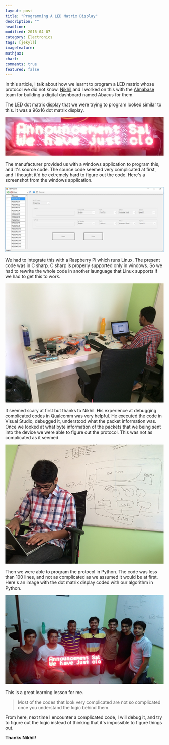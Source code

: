 ```yaml
---
layout: post
title: "Programming A LED Matrix Display"
description: ""
headline: 
modified: 2016-04-07
category: Electronics
tags: [jekyll]
imagefeature: 
mathjax: 
chart: 
comments: true
featured: false
---
```


In this article, I talk about how we learnt to program a LED matrix whose protocol we did not know. [Nikhil](http://nikhilendra.com/) and I worked on this with the [Almabase](http://almabase.com/) team for building a digital dashboard named Abacus for them.

The LED dot matrix display that we were trying to program looked similar to this. It was a 96x16 dot matrix display.

![NGX-Display](/images/blog/dot-matrix-1.jpg)

The manufacturer provided us with a windows application to program this, and it's source code. The source code seemed very complicated at first, and I thought it'd be extremely hard to figure out the code. Here's a screenshot from the windows application.

![Screenshot](/images/blog/dot-matrix-6.jpg)

We had to integrate this with a Raspberry Pi which runs Linux. The present code was in C sharp. C sharp is properly supported only in windows. So we had to rewrite the whole code in another launguage that Linux supports if we had to get this to work. 

![Nikhil](/images/blog/dot-matrix-5.jpg)

It seemed scary at first but thanks to Nikhil. His experience at debugging complicated codes in Qualcomm was very helpful. He executed the code in Visual Studio, debugged it, understood what the packet information was. Once we looked at what byte information of the packets that we being sent into the device we were able to figure out the protocol. This was not as complicated as it seemed.

![Surya](/images/blog/dot-matrix-4.jpg)

Then we were able to program the protocol in Python. The code was less than 100 lines, and not as complicated as we assumed it would be at first. Here's an image with the dot matrix display coded with our algorithm in Python.

![Full](/images/blog/dot-matrix-3.jpg)

This is a great learning lesson for me. 

> Most of the codes that look very complicated are not so complicated once you understand the logic behind them.

From here, next time I encounter a complicated code, I will debug it, and try to figure out the logic instead of thinking that it's impossible to figure things out. 

**Thanks Nikhil!**